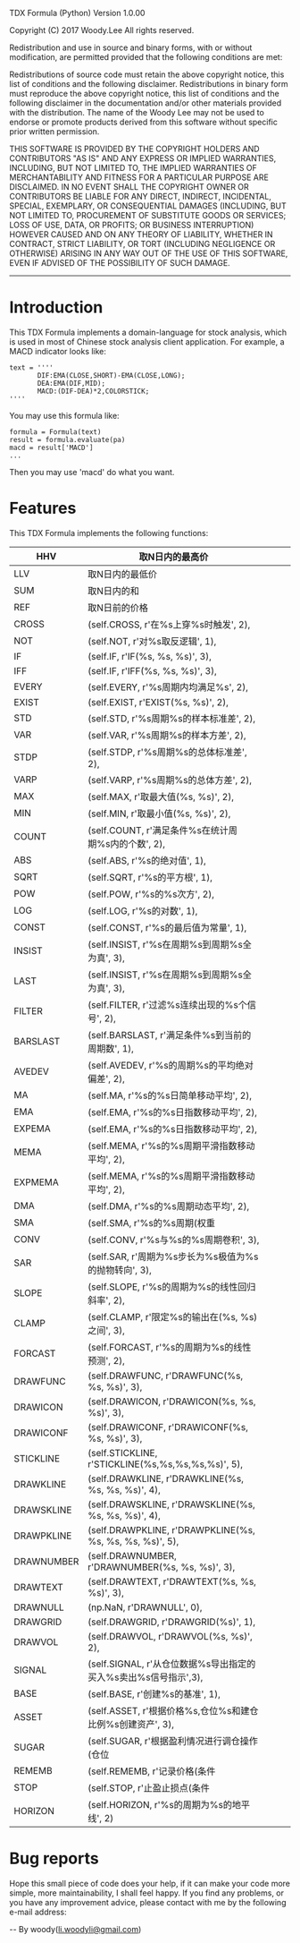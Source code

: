 TDX Formula (Python) Version 1.0.00

Copyright (C) 2017 Woody.Lee All rights reserved.

Redistribution and use in source and binary forms, with or without modification, are permitted provided that the following conditions are met:

Redistributions of source code must retain the above copyright notice, this list of conditions and the following disclaimer.
Redistributions in binary form must reproduce the above copyright notice, this list of conditions and the following disclaimer in the documentation and/or other materials provided with the distribution.
The name of the Woody Lee may not be used to endorse or promote products derived from this software without specific prior written permission.

THIS SOFTWARE IS PROVIDED BY THE COPYRIGHT HOLDERS AND CONTRIBUTORS "AS IS" AND ANY EXPRESS OR IMPLIED WARRANTIES, INCLUDING, BUT NOT LIMITED TO, THE IMPLIED WARRANTIES OF MERCHANTABILITY AND FITNESS FOR A PARTICULAR PURPOSE ARE DISCLAIMED. IN NO EVENT SHALL THE COPYRIGHT OWNER OR CONTRIBUTORS BE LIABLE FOR ANY DIRECT, INDIRECT, INCIDENTAL, SPECIAL, EXEMPLARY, OR CONSEQUENTIAL DAMAGES (INCLUDING, BUT NOT LIMITED TO, PROCUREMENT OF SUBSTITUTE GOODS OR SERVICES; LOSS OF USE, DATA, OR PROFITS; OR BUSINESS INTERRUPTION) HOWEVER CAUSED AND ON ANY THEORY OF LIABILITY, WHETHER IN CONTRACT, STRICT LIABILITY, OR TORT (INCLUDING NEGLIGENCE OR OTHERWISE) ARISING IN ANY WAY OUT OF THE USE OF THIS SOFTWARE, EVEN IF ADVISED OF THE POSSIBILITY OF SUCH DAMAGE.

---

# Introduction
This TDX Formula implements a domain-language for stock analysis, which is used in most of Chinese stock
analysis client application.
For example, a MACD indicator looks like:
```
text = ''''
       DIF:EMA(CLOSE,SHORT)-EMA(CLOSE,LONG);
       DEA:EMA(DIF,MID);
       MACD:(DIF-DEA)*2,COLORSTICK;
''''
```

You may use this formula like:
```
formula = Formula(text)
result = formula.evaluate(pa)
macd = result['MACD']
...
```
Then you may use 'macd' do what you want.

# Features
This TDX Formula implements the following functions:

| HHV         | 取N日内的最高价                                                  |   |   |   |
|-------------|------------------------------------------------------------------|---|---|---|
| LLV         | 取N日内的最低价                                                  |   |   |   |
| SUM         | 取N日内的和                                                      |   |   |   |
| REF         | 取N日前的价格                                                    |   |   |   |
| CROSS       |  (self.CROSS, r'在%s上穿%s时触发', 2),                           |   |   |   |
| NOT         |  (self.NOT, r'对%s取反逻辑', 1),                                 |   |   |   |
| IF          |  (self.IF, r'IF(%s, %s, %s)', 3),                                |   |   |   |
| IFF         |  (self.IF, r'IFF(%s, %s, %s)', 3),                               |   |   |   |
| EVERY       |  (self.EVERY, r'%s周期内均满足%s', 2),                           |   |   |   |
| EXIST       |  (self.EXIST, r'EXIST(%s, %s)', 2),                              |   |   |   |
| STD         |  (self.STD, r'%s周期%s的样本标准差', 2),                         |   |   |   |
| VAR         |  (self.VAR, r'%s周期%s的样本方差', 2),                           |   |   |   |
| STDP        |  (self.STDP, r'%s周期%s的总体标准差', 2),                        |   |   |   |
| VARP        |  (self.VARP, r'%s周期%s的总体方差', 2),                          |   |   |   |
| MAX         |  (self.MAX, r'取最大值(%s, %s)', 2),                             |   |   |   |
| MIN         |  (self.MIN, r'取最小值(%s, %s)', 2),                             |   |   |   |
| COUNT       |  (self.COUNT, r'满足条件%s在统计周期%s内的个数', 2),             |   |   |   |
| ABS         |  (self.ABS, r'%s的绝对值', 1),                                   |   |   |   |
| SQRT        |  (self.SQRT, r'%s的平方根', 1),                                  |   |   |   |
| POW         |  (self.POW, r'%s的%s次方', 2),                                   |   |   |   |
| LOG         |  (self.LOG, r'%s的对数', 1),                                     |   |   |   |
| CONST       |  (self.CONST, r'%s的最后值为常量', 1),                           |   |   |   |
| INSIST      |  (self.INSIST, r'%s在周期%s到周期%s全为真', 3),                  |   |   |   |
| LAST        |  (self.INSIST, r'%s在周期%s到周期%s全为真', 3),                  |   |   |   |
| FILTER      |  (self.FILTER, r'过滤%s连续出现的%s个信号', 2),                  |   |   |   |
| BARSLAST    |  (self.BARSLAST, r'满足条件%s到当前的周期数', 1),                |   |   |   |
| AVEDEV      |  (self.AVEDEV, r'%s的周期%s的平均绝对偏差', 2),                  |   |   |   |
| MA          |  (self.MA, r'%s的%s日简单移动平均', 2),                          |   |   |   |
| EMA         |  (self.EMA, r'%s的%s日指数移动平均', 2),                         |   |   |   |
| EXPEMA      |  (self.EMA, r'%s的%s日指数移动平均', 2),                         |   |   |   |
| MEMA        |  (self.MEMA, r'%s的%s周期平滑指数移动平均', 2),                  |   |   |   |
| EXPMEMA     |  (self.MEMA, r'%s的%s周期平滑指数移动平均', 2),                  |   |   |   |
| DMA         |   (self.DMA, r'%s的%s周期动态平均', 2),                          |   |   |   |
| SMA         |   (self.SMA, r'%s的%s周期(权重                                   |   |   |   |
| CONV        |   (self.CONV, r'%s与%s的%s周期卷积', 3),                         |   |   |   |
| SAR         |   (self.SAR, r'周期为%s步长为%s极值为%s的抛物转向', 3),          |   |   |   |
| SLOPE       |  (self.SLOPE, r'%s的周期为%s的线性回归斜率', 2),                 |   |   |   |
| CLAMP       |  (self.CLAMP, r'限定%s的输出在(%s, %s)之间', 3),                 |   |   |   |
| FORCAST     |  (self.FORCAST, r'%s的周期为%s的线性预测', 2),                   |   |   |   |
| DRAWFUNC    |  (self.DRAWFUNC, r'DRAWFUNC(%s, %s, %s)', 3),                    |   |   |   |
| DRAWICON    |  (self.DRAWICON, r'DRAWICON(%s, %s, %s)', 3),                    |   |   |   |
| DRAWICONF   |  (self.DRAWICONF, r'DRAWICONF(%s, %s, %s)', 3),                  |   |   |   |
| STICKLINE   |  (self.STICKLINE, r'STICKLINE(%s,%s,%s,%s,%s)', 5),              |   |   |   |
| DRAWKLINE   |  (self.DRAWKLINE, r'DRAWKLINE(%s, %s, %s, %s)', 4),              |   |   |   |
| DRAWSKLINE  |  (self.DRAWSKLINE, r'DRAWSKLINE(%s, %s, %s, %s)', 4),            |   |   |   |
| DRAWPKLINE  |  (self.DRAWPKLINE, r'DRAWPKLINE(%s, %s, %s, %s, %s)', 5),        |   |   |   |
| DRAWNUMBER  |  (self.DRAWNUMBER, r'DRAWNUMBER(%s, %s, %s)', 3),                |   |   |   |
| DRAWTEXT    |  (self.DRAWTEXT, r'DRAWTEXT(%s, %s, %s)', 3),                    |   |   |   |
| DRAWNULL    |  (np.NaN, r'DRAWNULL', 0),                                       |   |   |   |
| DRAWGRID    |  (self.DRAWGRID, r'DRAWGRID(%s)', 1),                            |   |   |   |
| DRAWVOL     |  (self.DRAWVOL, r'DRAWVOL(%s, %s)', 2),                          |   |   |   |
| SIGNAL      |  (self.SIGNAL, r'从仓位数据%s导出指定的买入%s卖出%s信号指示',3), |   |   |   |
| BASE        |  (self.BASE, r'创建%s的基准', 1),                                |   |   |   |
| ASSET       |  (self.ASSET, r'根据价格%s,仓位%s和建仓比例%s创建资产', 3),      |   |   |   |
| SUGAR       |  (self.SUGAR, r'根据盈利情况进行调仓操作(仓位                    |   |   |   |
| REMEMB      |  (self.REMEMB, r'记录价格(条件                                   |   |   |   |
| STOP        | (self.STOP, r'止盈止损点(条件                                    |   |   |   |
| HORIZON     | (self.HORIZON, r'%s的周期为%s的地平线', 2)                       |   |   |   |

# Bug reports

Hope this small piece of code does your help, if it can make your code more simple, more maintainability, I shall feel happy. If you find any problems, or you have any improvement advice, please contact with me by the following e-mail address:

-- By woody(li.woodyli@gmail.com)




